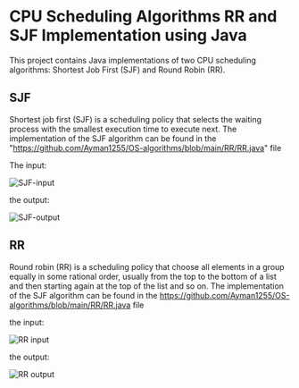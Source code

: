 # CPU Scheduling Algorithms RR and SJF Implementation using Java
This project contains Java implementations of two CPU scheduling algorithms: Shortest Job First (SJF) and Round Robin (RR).
## SJF
Shortest job first (SJF) is a scheduling policy that selects the waiting process with the smallest execution time to execute next.
 The implementation of the SJF algorithm can be found in the "https://github.com/Ayman1255/OS-algorithms/blob/main/RR/RR.java" file
 
The input:


![SJF-input](https://user-images.githubusercontent.com/128180159/226022987-3f0de0ba-e666-495c-a905-e665a6929dee.png)



 the output:
 
 
 ![SJF-output](https://user-images.githubusercontent.com/128180159/226023341-5d59b31b-b4b2-4b6a-93d7-d6ecb76479c5.png)
 
 
 ## RR
 Round robin (RR) is a scheduling policy that choose all elements in a group equally in some rational order,
 usually from the top to the bottom of a list and then starting again at the top of the list and so on.
 The implementation of the SJF algorithm can be found in the https://github.com/Ayman1255/OS-algorithms/blob/main/RR/RR.java file
 
 the input:
 
 
 ![RR input](https://user-images.githubusercontent.com/128180159/226023599-04f1ecd0-41dd-4aff-a61b-59f897b8b9ec.png)

 the output:
 
 
 ![RR output](https://user-images.githubusercontent.com/128180159/226023674-3ef59c0f-d9e5-4426-8b02-b6da1bf44d5c.png)

